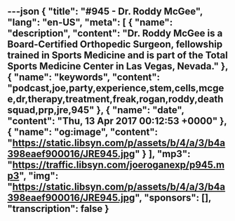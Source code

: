 ---json
{
  "title": "#945 - Dr. Roddy McGee",
  "lang": "en-US",
  "meta": [
    {
      "name": "description",
      "content": "Dr. Roddy McGee is a Board-Certified Orthopedic Surgeon, fellowship trained in Sports Medicine and is part of the Total Sports Medicine Center in Las Vegas, Nevada."
    },
    {
      "name": "keywords",
      "content": "podcast,joe,party,experience,stem,cells,mcgee,dr,therapy,treatment,freak,rogan,roddy,deathsquad,prp,jre,945"
    },
    {
      "name": "date",
      "content": "Thu, 13 Apr 2017 00:12:53 +0000"
    },
    {
      "name": "og:image",
      "content": "https://static.libsyn.com/p/assets/b/4/a/3/b4a398eaef900016/JRE945.jpg"
    }
  ],
  "mp3": "https://traffic.libsyn.com/joeroganexp/p945.mp3",
  "img": "https://static.libsyn.com/p/assets/b/4/a/3/b4a398eaef900016/JRE945.jpg",
  "sponsors": [],
  "transcription": false
}
---
<episode-header />

<timemark seconds="0" />

<transcribe-call-to-action />

<episode-footer />